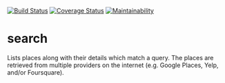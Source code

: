 [![Build Status](https://travis-ci.com/Tawakalt/search.svg?branch=develop)](https://travis-ci.com/Tawakalt/search) [![Coverage Status](https://coveralls.io/repos/github/Tawakalt/search/badge.svg?branch=develop)](https://coveralls.io/github/Tawakalt/search?branch=develop) [![Maintainability](https://api.codeclimate.com/v1/badges/25d9fc24d6db937636c3/maintainability)](https://codeclimate.com/github/Tawakalt/search/maintainability)

# search
Lists places along with their details which match a query. The places are retrieved from multiple providers on the internet (e.g. Google Places, Yelp, and/or Foursquare). 
